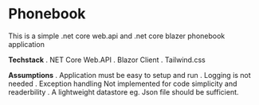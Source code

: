 # Phonebook
 
This is a simple .net core web.api and .net core blazer phonebook application

**Techstack**
. NET Core Web.API
. Blazor Client
. Tailwind.css

**Assumptions**
. Application must be easy to setup and run
. Logging is not needed
. Exception handling Not implemented for code simplicity and readerbility
. A lightweight datastore eg. Json file should be sufficient.
